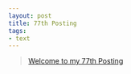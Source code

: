 ```yaml
---
layout: post
title: 77th Posting
tags: 
- text
---
```


> [Welcome to my 77th Posting](https://janghan-kor.tistory.com/425)
